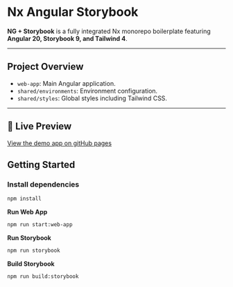 # Nx Angular Storybook

**NG + Storybook** is a fully integrated Nx monorepo boilerplate featuring **Angular 20, Storybook 9, and Tailwind 4**.

---

## Project Overview

- `web-app`: Main Angular application.
- `shared/environments`: Environment configuration.
- `shared/styles`: Global styles including Tailwind CSS.

---

## 🚀 Live Preview

[View the demo app on gitHub pages](https://tolak-dev.github.io/nx-angular-storybook/)

## Getting Started

### Install dependencies

```bash
npm install
```

**Run Web App**

```bash
npm run start:web-app
```

**Run Storybook**

```bash
npm run storybook
```

**Build Storybook**

```bash
npm run build:storybook
```
